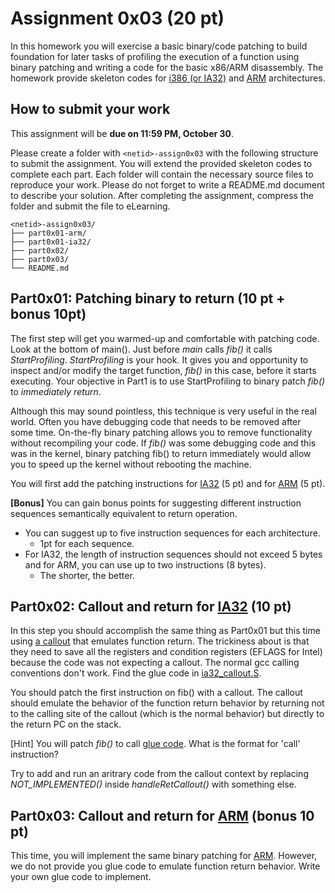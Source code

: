 # Assignment 0x03 (20 pt)

In this homework you will exercise a basic binary/code patching to build foundation for later tasks of  profiling the execution of a function using binary patching and writing a code for the basic x86/ARM disassembly. The homework provide skeleton codes for [i386 (or IA32)][IA32] and [ARM] architectures.

## How to submit your work
This assignment will be **due on 11:59 PM, October 30**. 

Please create a folder with `<netid>-assign0x03` with the following structure to submit the assignment.
You will extend the provided skeleton codes to complete each part. Each folder will contain the necessary source files to reproduce your work. Please do not forget to write a README.md document to describe your solution. After completing the assignment, compress the folder and submit the file to eLearning.

```
<netid>-assign0x03/
├── part0x01-arm/
├── part0x01-ia32/
├── part0x02/
├── part0x03/
└── README.md
```

## Part0x01: Patching binary to return (10 pt + bonus 10pt)

The first step will get you warmed-up and comfortable with patching code. Look at the bottom of main(). Just before *main* calls *fib()* it calls *StartProfiling*. *StartProfiling* is your hook. It gives you and opportunity to inspect and/or modify the target function, *fib()* in this case, before it starts executing. Your objective in Part1 is to use StartProfiling to binary patch *fib()* to *immediately return*. 

Although this may sound pointless, this technique is very useful in the real world. Often you have debugging code that needs to be removed after some time. On-the-fly binary patching allows you to remove functionality without recompiling your code. If *fib()* was some debugging code and this was in the kernel, binary patching fib() to return immediately would allow you to speed up the kernel without rebooting the machine.

You will first add the patching instructions for [IA32] (5 pt) and for [ARM] (5 pt).

**[Bonus]** You can gain bonus points for suggesting different instruction sequences semantically equivalent to return operation.

- You can suggest up to five instruction sequences for each architecture. 
   - 1pt for each sequence.
- For IA32, the length of instruction sequences should not exceed 5 bytes and for ARM, you can use up to two instructions (8 bytes).
   - The shorter, the better. 
  
## Part0x02: Callout and return for [IA32] (10 pt)

In this step you should accomplish the same thing as Part0x01 but this time using [a callout][glue-IA32] that emulates function return. The trickiness about  is that they need to save all the registers and condition registers (EFLAGS for Intel) because the code was not expecting a callout. The normal gcc calling conventions don't work. Find the glue code in [ia32_callout.S][glue-IA32].

You should patch the first instruction on fib() with a callout. The callout should emulate the behavior of the function return behavior by returning not to the calling site of the callout (which is the normal behavior) but directly to the return PC on the stack.

[Hint] You will patch *fib()* to call [glue code][glue-IA32]. What is the format for 'call' instruction?

Try to add and run an aritrary code from the callout context by replacing *NOT_IMPLEMENTED()* inside *handleRetCallout()* with something else.

## Part0x03: Callout and return for [ARM] (bonus 10 pt)

This time, you will implement the same binary patching for [ARM]. However, we do not provide you glue code to emulate function return behavior. Write your own glue code to implement.

[IA32]:assign0x03-ia32
[ARM]:assign0x03-arm
[glue-IA32]:assign0x03-ia32/ia32_callout.S



